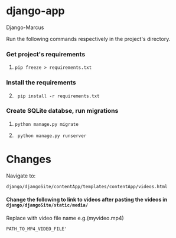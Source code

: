 # django-app
Django-Marcus

Run the following commands respectively in the project's directory.

### Get project's requirements
1. ```pip freeze > requirements.txt```

### Install the requirements
2. ``` pip install -r requirements.txt```

### Create SQLite databse, run migrations

1. ```python manage.py migrate```

2. ``` python manage.py runserver```




# Changes
Navigate to:

```django/djangoSite/contentApp/templates/contentApp/videos.html```

#### Change the following to link to videos after pasting the videos in ```django/djangoSite/static/media/```

Replace with video file name e.g.(myvideo.mp4)


```PATH_TO_MP4_VIDEO_FILE'```
